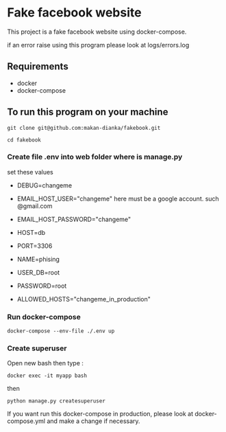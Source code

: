 # Fake facebook website
This project is a fake facebook website using docker-compose.

if an error raise using this program please look at logs/errors.log
## Requirements 
- docker
- docker-compose

## To run this program on your machine
```git clone git@github.com:makan-dianka/fakebook.git```

```cd fakebook```

### Create file .env into web folder where is manage.py
set these values
- DEBUG=changeme
- EMAIL_HOST_USER="changeme"   here must be a google account. such @gmail.com
- EMAIL_HOST_PASSWORD="changeme" 

- HOST=db 
- PORT=3306
- NAME=phising
- USER_DB=root
- PASSWORD=root

- ALLOWED_HOSTS="changeme_in_production"

### Run docker-compose
```docker-compose --env-file ./.env up```

### Create superuser
Open new bash then type :

```docker exec -it myapp bash```

then 


```python manage.py createsuperuser```

If you want run this docker-compose in production, please look at docker-compose.yml and make 
a change if necessary.


